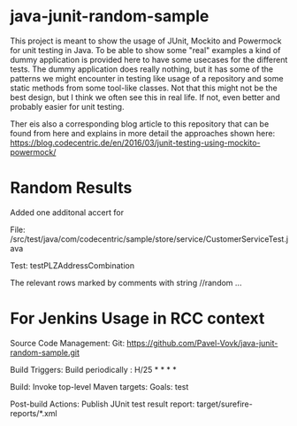 # java-junit-random-sample

This project is meant to show the usage of JUnit, Mockito and Powermock for unit testing in Java.
To be able to show some "real" examples a kind of dummy application is provided here to have some
usecases for the different tests. The dummy application does really nothing, but it has some of the
patterns we might encounter in testing like usage of a repository and some static methods from some
tool-like classes. Not that this might not be the best design, but I think we often see this in real life.
If not, even better and probably easier for unit testing.

Ther eis also a corresponding blog article to this repository that can be found from here and explains in 
more detail the approaches shown here: https://blog.codecentric.de/en/2016/03/junit-testing-using-mockito-powermock/

# Random Results

Added one additonal accert for 

File: /src/test/java/com/codecentric/sample/store/service/CustomerServiceTest.java 

Test: testPLZAddressCombination 

The relevant rows marked by comments with string //random ...

# For Jenkins Usage in RCC context
Source Code Management: Git: https://github.com/Pavel-Vovk/java-junit-random-sample.git 

Build Triggers: Build periodically : H/25 * * * * 

Build: Invoke top-level Maven targets: Goals: test 

Post-build Actions: Publish JUnit test result report: target/surefire-reports/*.xml 

